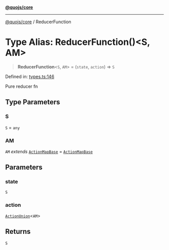 [**@quojs/core**](../README.md)

***

[@quojs/core](../README.md) / ReducerFunction

# Type Alias: ReducerFunction()\<S, AM\>

> **ReducerFunction**\<`S`, `AM`\> = (`state`, `action`) => `S`

Defined in: [types.ts:146](https://github.com/quojs/quojs/blob/77e60321cd9a639207281caa83e9258935b2bfc1/packages/core/src/types.ts#L146)

Pure reducer fn

## Type Parameters

### S

`S` = `any`

### AM

`AM` *extends* [`ActionMapBase`](ActionMapBase.md) = [`ActionMapBase`](ActionMapBase.md)

## Parameters

### state

`S`

### action

[`ActionUnion`](ActionUnion.md)\<`AM`\>

## Returns

`S`
